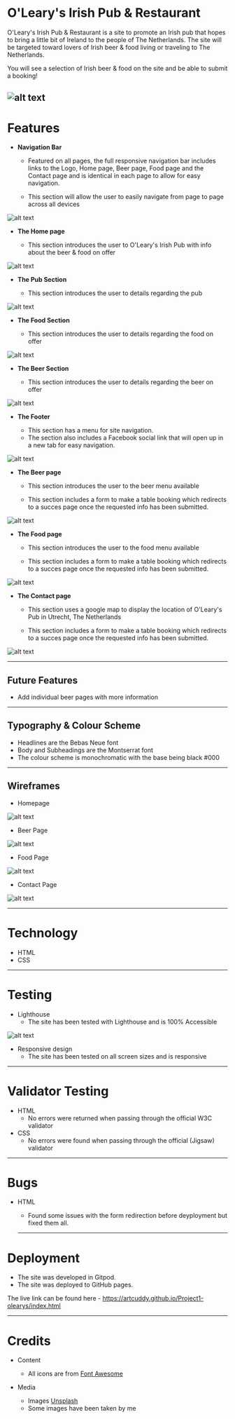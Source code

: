 # O'Leary's Irish Pub & Restaurant

O'Leary's Irish Pub & Restaurant is a site to promote an Irish pub that hopes to bring a little bit of Ireland to the people of The Netherlands. The site will be targeted toward lovers of Irish beer & food living or traveling to The Netherlands.

You will see a selection of Irish beer & food on the site and be able to submit a booking!

![alt text](docs/screenshots/responsive.png "Screenshot of the O'leary's site on different screen sizes")
---

# Features

+ **Navigation Bar**

  + Featured on all pages, the full responsive navigation bar includes links to the Logo, Home page, Beer page, Food page and the Contact page and is identical in each page to allow for easy navigation.
  
  + This section will allow the user to easily navigate from page to page across all devices 

![alt text](docs/screenshots/navigation-screenshot.png "Screenshot of the navigation bar")

+ **The Home page**

  + This section introduces the user to O'Leary's Irish Pub with info about the beer & food on offer

![alt text](docs/screenshots/hero-image-screenshot.png "Screenshot of the main hero image")

+ **The Pub Section**

  + This section introduces the user to details regarding the pub 
  
![alt text](docs/images/screenshots/pub-section-screenshot.png "Screenshot of the pub section")

+ **The Food Section**

  + This section introduces the user to details regarding the food on offer
  
![alt text](docs/screenshots/food-section-screenshot.png "Screenshot of the food section")

+ **The Beer Section**

  + This section introduces the user to details regarding the beer on offer
  
![alt text](docs/screenshots/beer-section-screenshot.png "Screenshot of the beer section")

+ **The Footer**

  + This section has a menu for site navigation.
  + The section also includes a Facebook social link that will open up in a new tab for easy navigation.
  
![alt text](docs/screenshots/footer-screenshot.png "Screenshot of the footer section")

+ **The Beer page**

  + This section introduces the user to the beer menu available
  
  + This section includes a form to make a table booking which redirects to a succes page once the requested info has been submitted. 

![alt text](docs/screenshots/beer-page-screenshot.png "Screenshot of the beer page")

+ **The Food page**

  + This section introduces the user to the food menu available
  
  + This section includes a form to make a table booking which redirects to a succes page once the requested info has been submitted. 

![alt text](docs/screenshots/food-page-screenshot.png "Screenshot of the food page")

+ **The Contact page**

  + This section uses a google map to display the location of O'Leary's Pub in Utrecht, The Netherlands
  
  + This section includes a form to make a table booking which redirects to a succes page once the requested info has been submitted.

![alt text](docs/screenshots/contact-page-screenshot.png "Screenshot of the contact page")
___

## Future Features

+ Add individual beer pages with more information
___

## Typography & Colour Scheme
+ Headlines are the Bebas Neue font
+ Body and Subheadings are the Montserrat font
+ The colour scheme is monochromatic with the base being black #000
___

## Wireframes

+ Homepage

![alt text](docs/wireframes/home-page.png "Wireframe of the O'leary's homepage layout")

+ Beer Page

![alt text](docs/wireframes/beer-page.png "Wireframe of the O'leary's beer page layout")

+ Food Page

![alt text](docs/wireframes/food-page.png "Wireframe of the O'leary's food page layout")

+ Contact Page

![alt text](docs/wireframes/contact-page.png "Wireframe of the O'leary's contact page layout")

___

# Technology

+ HTML
+ CSS
___

# Testing

+ Lighthouse
  + The site has been tested with Lighthouse and is 100% Accessible 

![alt text](docs/screenshots/lighthouse-screenshot.png "Screen shot of the Lighthouse results")

+ Responsive design
  + The site has been tested on all screen sizes and is responsive
___
# Validator Testing

+ HTML
  + No errors were returned when passing through the official W3C validator 
+ CSS
  + No errors were found when passing through the official (Jigsaw) validator

___
# Bugs

+ HTML
  + Found some issues with the form redirection before deyployment but fixed them all.

  ___
# Deployment

+ The site was developed in Gitpod. 
+ The site was deployed to GitHub pages. 

The live link can be found here - <https://artcuddy.github.io/Project1-olearys/index.html>

  ___
# Credits

+ Content
  + All icons are from [Font Awesome](https://fontawesome.com/ "Font Awesome")

+ Media
  + Images [Unsplash](https://unsplash.com/ "Unsplash")
  + Some images have been taken by me